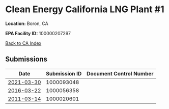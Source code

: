 # Clean Energy California LNG Plant #1

**Location:** Boron, CA

**EPA Facility ID:** 100000207297

[Back to CA Index](../../index.md)

## Submissions

| Date | Submission ID | Document Control Number |
|------|--------------|-------------------------|
| [2021-03-30](submissions/1000093048.md) | 1000093048 |  |
| [2016-03-22](submissions/1000056358.md) | 1000056358 |  |
| [2011-03-14](submissions/1000020601.md) | 1000020601 |  |
